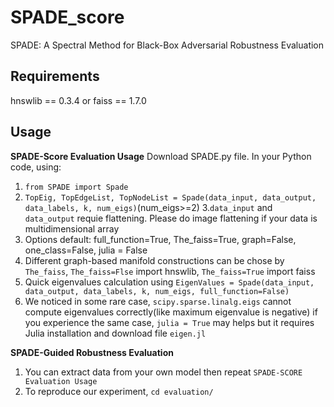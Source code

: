 SPADE_score
===============================

SPADE: A Spectral Method for Black-Box Adversarial Robustness Evaluation


Requirements
-----
hnswlib == 0.3.4
or 
faiss == 1.7.0

Usage
-----

**SPADE-Score Evaluation Usage**
Download SPADE.py file. In your Python code, using:
1. `from SPADE import Spade`
2. `TopEig, TopEdgeList, TopNodeList = Spade(data_input, data_output, data_labels, k, num_eigs)`(num_eigs>=2)
3.`data_input` and ` data_output` requie flattening. Please do image flattening if your data is multidimensional array
4. Options default: full_function=True, The_faiss=True, graph=False, one_class=False, julia = False
5. Different graph-based manifold constructions can be chose by `The_faiss`, `The_faiss=Flse` import hnswlib, `The_faiss=True` import faiss
6. Quick eigenvalues calculation using `EigenValues = Spade(data_input, data_output, data_labels, k, num_eigs, full_function=False)`
7. We noticed in some rare case, `scipy.sparse.linalg.eigs` cannot compute eigenvalues correctly(like maximum eigenvalue is negative) if you experience the same case, `julia = True` may helps but it requires Julia installation and download file `eigen.jl`

**SPADE-Guided Robustness Evaluation**
1. You can extract data from your own model then repeat `SPADE-SCORE Evaluation Usage`
2. To reproduce our experiment, `cd evaluation/`
